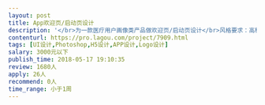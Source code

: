 ```yaml
---                
layout: post       
title: App欢迎页/启动页设计           
description: '</br>为一款医疗用户画像类产品做欢迎页/启动页设计</br>风格要求：高科技、立体、有质感</br>人员要求：有相关页面设计经验，能在拿到需求后1天内交付初稿</br>'     
contenturl: https://pro.lagou.com/project/7909.html      
tags: [UI设计,Photoshop,H5设计,APP设计,Logo设计]            
salary: 3000元以下          
publish_time: 2018-05-17 19:10:35         
review: 1680人                   
apply: 26人                   
recommend: 0人                   
time_range: 小于1周              
---                 
```

